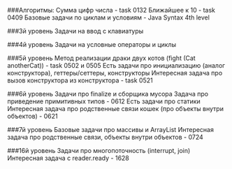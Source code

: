 ###Алгоритмы:
Сумма цифр числа - task 0132
Ближайшее к 10 - task 0409
Базовые задачи по циклам и условиям - Java Syntax 4th level

###3й уровень
Задачи на ввод с клавиатуры

###4й уровень
Задачи на условные операторы и циклы

###5й уровень
Метод реализации драки двух котов (fight (Cat anotherCat)) - task 0502 и 0505
Есть задачи про инициализацию (аналог конструктора), геттеры/сеттеры, конструкторы
Интересная задача про вызов конструктора из конструктора - task 0521

###6й уровень
Задачи про finalize и сборщика мусора
Задача про приведение примитивных типов - 0612
Есть задачи про статики
Интересная задача про родственные связи кошек (про объекты внутри объектов) - 0621

###7й уровень
Базовые задачи про массивы и ArrayList
Интересная задача про родственные связи, объекты внутри объектов - 0724

###16й уровень
Задачи про многопоточность (interrupt, join)
Интересная задача с reader.ready - 1628



